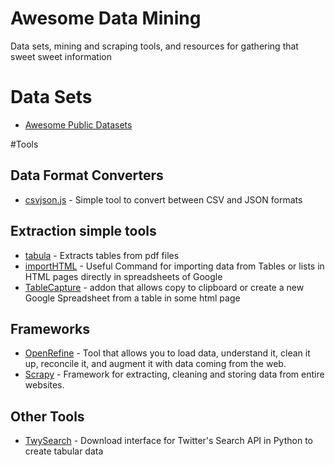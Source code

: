 Awesome Data Mining
===================

Data sets, mining and scraping tools, and resources for gathering that sweet sweet information

# Data Sets

* [Awesome Public Datasets](https://github.com/caesar0301/awesome-public-datasets)

#Tools
## Data Format Converters
* [csvjson.js](https://github.com/aaronsnoswell/csvjson.js) - Simple tool to convert between CSV and JSON formats

## Extraction simple tools
* [tabula](http://tabula.technology/) - Extracts tables from pdf files
* [importHTML](https://support.google.com/docs/answer/3093339?hl=en) - Useful Command for importing data from Tables or lists in HTML pages directly in spreadsheets of Google
* [TableCapture](https://chrome.google.com/webstore/detail/table-capture/iebpjdmgckacbodjpijphcplhebcmeop) - addon that allows copy to clipboard or create a new Google Spreadsheet from a table in some html page

## Frameworks
* [OpenRefine](http://openrefine.org/) - Tool that allows you to load data, understand it, clean it up, reconcile it, and augment it with data coming from the web. 
* [Scrapy](http://scrapy.org/) - Framework for extracting, cleaning and storing data from entire websites.


## Other Tools
* [TwySearch](https://github.com/dreyco676/TwySearch) - Download interface for Twitter's Search API in Python to create tabular data

